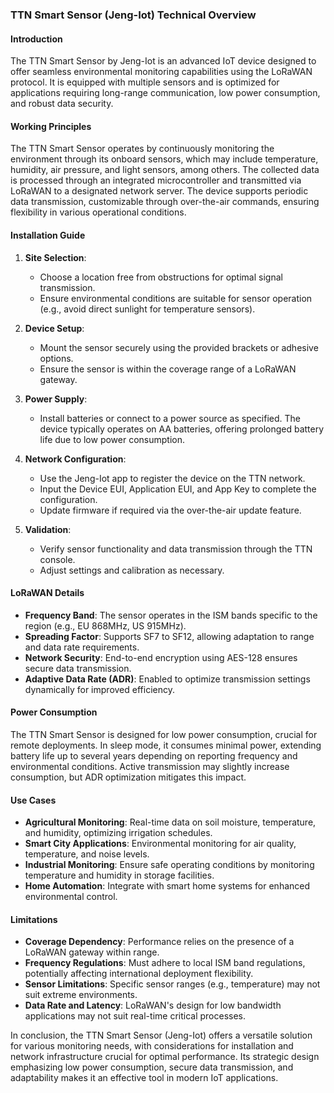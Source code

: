### TTN Smart Sensor (Jeng-Iot) Technical Overview

#### Introduction
The TTN Smart Sensor by Jeng-Iot is an advanced IoT device designed to offer seamless environmental monitoring capabilities using the LoRaWAN protocol. It is equipped with multiple sensors and is optimized for applications requiring long-range communication, low power consumption, and robust data security.

#### Working Principles
The TTN Smart Sensor operates by continuously monitoring the environment through its onboard sensors, which may include temperature, humidity, air pressure, and light sensors, among others. The collected data is processed through an integrated microcontroller and transmitted via LoRaWAN to a designated network server. The device supports periodic data transmission, customizable through over-the-air commands, ensuring flexibility in various operational conditions.

#### Installation Guide

1. **Site Selection**:
   - Choose a location free from obstructions for optimal signal transmission.
   - Ensure environmental conditions are suitable for sensor operation (e.g., avoid direct sunlight for temperature sensors).

2. **Device Setup**:
   - Mount the sensor securely using the provided brackets or adhesive options.
   - Ensure the sensor is within the coverage range of a LoRaWAN gateway.

3. **Power Supply**:
   - Install batteries or connect to a power source as specified. The device typically operates on AA batteries, offering prolonged battery life due to low power consumption.

4. **Network Configuration**:
   - Use the Jeng-Iot app to register the device on the TTN network.
   - Input the Device EUI, Application EUI, and App Key to complete the configuration.
   - Update firmware if required via the over-the-air update feature.

5. **Validation**:
   - Verify sensor functionality and data transmission through the TTN console.
   - Adjust settings and calibration as necessary.

#### LoRaWAN Details

- **Frequency Band**: The sensor operates in the ISM bands specific to the region (e.g., EU 868MHz, US 915MHz).
- **Spreading Factor**: Supports SF7 to SF12, allowing adaptation to range and data rate requirements.
- **Network Security**: End-to-end encryption using AES-128 ensures secure data transmission.
- **Adaptive Data Rate (ADR)**: Enabled to optimize transmission settings dynamically for improved efficiency.

#### Power Consumption
The TTN Smart Sensor is designed for low power consumption, crucial for remote deployments. In sleep mode, it consumes minimal power, extending battery life up to several years depending on reporting frequency and environmental conditions. Active transmission may slightly increase consumption, but ADR optimization mitigates this impact.

#### Use Cases
- **Agricultural Monitoring**: Real-time data on soil moisture, temperature, and humidity, optimizing irrigation schedules.
- **Smart City Applications**: Environmental monitoring for air quality, temperature, and noise levels.
- **Industrial Monitoring**: Ensure safe operating conditions by monitoring temperature and humidity in storage facilities.
- **Home Automation**: Integrate with smart home systems for enhanced environmental control.

#### Limitations
- **Coverage Dependency**: Performance relies on the presence of a LoRaWAN gateway within range.
- **Frequency Regulations**: Must adhere to local ISM band regulations, potentially affecting international deployment flexibility.
- **Sensor Limitations**: Specific sensor ranges (e.g., temperature) may not suit extreme environments.
- **Data Rate and Latency**: LoRaWAN's design for low bandwidth applications may not suit real-time critical processes.

In conclusion, the TTN Smart Sensor (Jeng-Iot) offers a versatile solution for various monitoring needs, with considerations for installation and network infrastructure crucial for optimal performance. Its strategic design emphasizing low power consumption, secure data transmission, and adaptability makes it an effective tool in modern IoT applications.